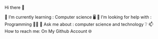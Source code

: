 Hi there 👋

🌱 I’m currently learning : Computer science 🖥
🤔 I’m looking for help with : Programming 👨‍💻
💬 Ask me about : computer science and technology ❔
📫 How to reach me: On My Github Account 🌐

